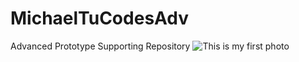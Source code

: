 # MichaelTuCodesAdv
Advanced Prototype Supporting Repository
![This is my first photo](../IMG_0028) 
